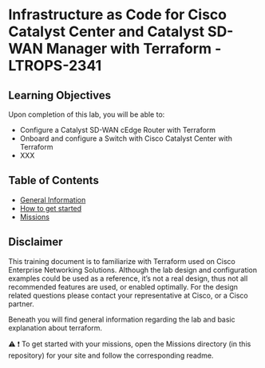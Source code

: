 # Infrastructure as Code for Cisco Catalyst Center and Catalyst SD-WAN Manager with Terraform - LTROPS-2341

## Learning Objectives

Upon completion of this lab, you will be able to:

- Configure a Catalyst SD-WAN cEdge Router with Terraform
- Onboard and configure a Switch with Cisco Catalyst Center with Terraform
- XXX

## Table of Contents

- <a href='./General Information/README.md'>General Information</a>
- <a href='./How to get started/README.md'>How to get started</a>
- <a href='./Missions/README.md'>Missions</a>

## Disclaimer

This training document is to familiarize with Terraform used on Cisco Enterprise Networking Solutions. Although the lab design and configuration examples could be used as a reference, it’s not a real design, thus not all recommended features are used, or enabled optimally. For the design related questions please contact your representative at Cisco, or a Cisco partner.

Beneath you will find general information regarding the lab and basic explanation about terraform.

:warning:
:exclamation: To get started with your missions, open the Missions directory (in this repository) for your site and follow the corresponding readme.

